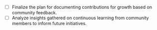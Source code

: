 - [ ] Finalize the plan for documenting contributions for growth based on community feedback.
- [ ] Analyze insights gathered on continuous learning from community members to inform future initiatives.